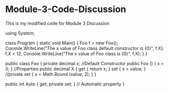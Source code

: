 # Module-3-Code-Discussion
This is my modified code for Module 3 Discussion

using System;

class Program
{
  static void Main()
  {
    Foo f = new Foo();
    Console.WriteLine("The x value of Foo class default constructor is {0}", f.X);
    f.X = 12;
    Console.WriteLine("The x value of Foo class is {0}", f.X);
  }
}

public class Foo
{
  private decimal x;
  //Default Constructor
  public Foo ()
  {
    x = 0;
  }
  //Properties
  public decimal X
  {
    get         { return x;  }
    set { x = value; }
    //private set { x = Math.Round (value, 2); }
  }

  public int Auto { get; private set; }  // Automatic property
}
